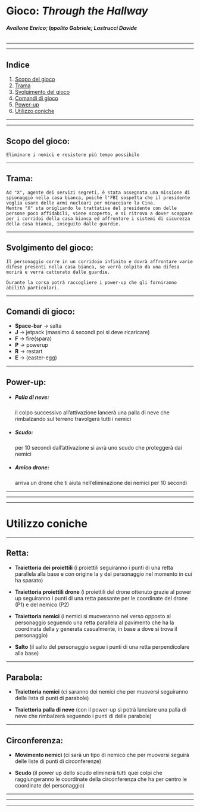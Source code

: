 
# Gioco: _Through the Hallway_
###### __Avallone Enrico; Ippolito Gabriele; Lastrucci Davide__

***
***
## Indice
1. [Scopo del gioco](#Scopo-del-gioco:)
2. [Trama](#Trama:)
3. [Svolgimento del gioco](#Svolgimento-del-gioco:)
4. [Comandi di gioco](#Comandi-di-gioco:)
4. [Power-up](#Power-up:)
5. [Utilizzo coniche](#Utilizzo-coniche:)




***
***
## Scopo del gioco: 
    Eliminare i nemici e resistere più tempo possibile

***
## Trama: 
    Ad "X", agente dei servizi segreti, è stata assegnata una missione di spionaggio nella casa bianca, poiché l'FBI sospetta che il presidente voglia usare delle armi nucleari per minacciare la Cina.
    Mentre "X" sta origliando le trattative del presidente con delle persone poco affidabili, viene scoperto, e si ritrova a dover scappare per i corridoi della casa bianca ed affrontare i sistemi di sicurezza della casa bianca, inseguito dalle guardie.
***
## Svolgimento del gioco: 
    Il personaggio corre in un corridoio infinito e dovrà affrontare varie difese presenti nella casa bianca, se verrà colpito da una difesa morirà e verrà catturato dalle guardie.
    
    Durante la corsa potrà raccogliere i power-up che gli forniranno abilità particolari.
***
## Comandi di gioco:
+ __Space-bar__ → salta
+ __J__ → jetpack (massimo 4 secondi poi si deve ricaricare)
+ __F__ → fire(spara)
+ __P__ → powerup
+ __R__ → restart
+ __E__ → (easter-egg)
***
## Power-up:
* ##### __Palla di neve:__ 
  il colpo successivo all’attivazione lancerà una palla di neve che rimbalzando sul terreno travolgerà tutti i nemici

* ##### __Scudo:__ 
  per 10 secondi dall’attivazione si avrà uno scudo che proteggerà dai nemici

* ##### __Amico drone:__ 
  arriva un drone che ti aiuta nell’eliminazione dei nemici per 10 secondi
***
***
***

# Utilizzo coniche

***

## Retta: 
 * __Traiettoria dei proiettili__
(i proiettili seguiranno i punti di una retta parallela alla base e con origine la y del personaggio nel momento in cui ha sparato)

* __Traiettoria proiettili drone__
(i proiettili del drone ottenuto grazie al power up seguiranno i punti di una retta passante per le coordinate del drone (P1) e del nemico (P2)

* __Traiettoria nemici__
(i nemici si muoveranno nel verso opposto al personaggio seguendo una retta parallela al pavimento che ha la coordinata della y generata casualmente, in base a dove si trova il personaggio)

* __Salto__
(il salto del personaggio segue i punti di una retta perpendicolare alla base)

***

## Parabola: 

* __Traiettoria nemici__
(ci saranno dei nemici che per muoversi seguiranno delle lista di punti di parabole)

* __Traiettoria palla di neve__
(con il power-up si potrà lanciare una palla di neve che rimbalzerà seguendo i punti di delle parabole)

***

## Circonferenza:

* __Movimento nemici__
(ci sarà un tipo di nemico che per muoversi seguirà delle liste di punti di circonferenze)

* __Scudo__
(il power up dello scudo eliminerà tutti quei colpi che raggiungeranno le coordinate della circonferenza che ha per centro le coordinate del personaggio)

***
***
***

